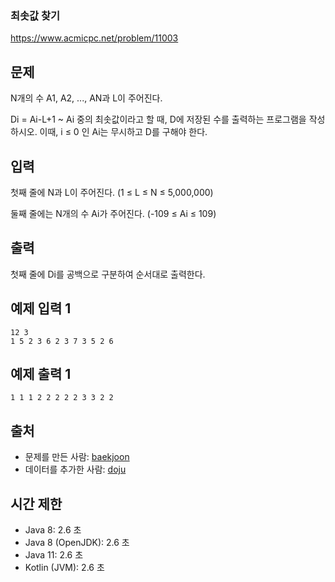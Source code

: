 ### 최솟값 찾기

https://www.acmicpc.net/problem/11003

## 문제

N개의 수 A1, A2, ..., AN과 L이 주어진다.

Di = Ai-L+1 ~ Ai 중의 최솟값이라고 할 때, D에 저장된 수를 출력하는 프로그램을 작성하시오. 이때, i ≤ 0 인 Ai는 무시하고 D를 구해야 한다.

## 입력

첫째 줄에 N과 L이 주어진다. (1 ≤ L ≤ N ≤ 5,000,000)

둘째 줄에는 N개의 수 Ai가 주어진다. (-109 ≤ Ai ≤ 109)

## 출력

첫째 줄에 Di를 공백으로 구분하여 순서대로 출력한다.

## 예제 입력 1

```
12 3
1 5 2 3 6 2 3 7 3 5 2 6

```

## 예제 출력 1

```
1 1 1 2 2 2 2 2 3 3 2 2
```

## 출처

- 문제를 만든 사람: [baekjoon](https://www.acmicpc.net/user/baekjoon)
- 데이터를 추가한 사람: [doju](https://www.acmicpc.net/user/doju)

## 시간 제한

- Java 8: 2.6 초
- Java 8 (OpenJDK): 2.6 초
- Java 11: 2.6 초
- Kotlin (JVM): 2.6 초
